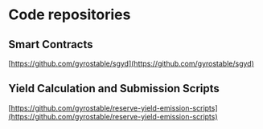 # Code repositories

## Smart Contracts

[https://github.com/gyrostable/sgyd](https://github.com/gyrostable/sgyd)

## Yield Calculation and Submission Scripts

[https://github.com/gyrostable/reserve-yield-emission-scripts](https://github.com/gyrostable/reserve-yield-emission-scripts)
